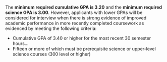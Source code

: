 The **minimum required cumulative GPA is 3.20** and the **minimum required science GPA is 3.00**. However, <span class="highlight">applicants with lower GPAs will be considered</span> for interview <span class="highlight">when there is strong evidence of improved academic performance in more recently completed coursework</span> as evidenced by meeting the following criteria:

- <span class="highlight">Cumulative GPA of 3.40 or higher</span> for the <span class="highlight">most recent 30 semester hours</span>...  
- <span class="highlight">Fifteen or more</span> of which must be <span class="highlight">prerequisite science or upper-level science courses (300 level or higher)</span>
